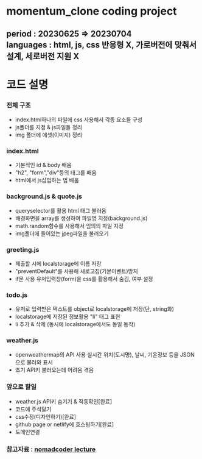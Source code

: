 momentum_clone coding project
========================


period : 20230625 => 20230704<br>
languages : html, js, css
반응형 X, 가로버전에 맞춰서 설계, 세로버전 지원 X
--------------------------------

코드 설명
================

### 전체 구조
* index.html하나의 파일에 css 사용해서 각종 요소들 구성
* js폴더를 지정 & js파일들 정리
* img 폴더에 에셋(이미지) 정리

### index.html
* 기본적인 id & body 배움
* "h2", "form","div"등의 태그를 배움
* html에서 js삽입하는 법 배움

### background.js & quote.js
* queryselector를 활용 html 태그 불러옴
* 배경화면을 array를 생성하여 파일명 지정(background.js)
* math.random함수를 사용해서 임의의 파일 지정
* img폴더에 들어있는 jpeg파일을 불러오기

### greeting.js
* 제출할 시에 localstorage에 이름 저장
* "preventDefault"를 사용해 새로고침(기본이벤트)방지
* if문 사용 유저입력창(form)을 css를 활용해서 숨김, 여부 설정

### todo.js
* 유저로 입력받은 텍스트를 object로 localstorage에 저장(단, string화)
* localstorage에 저장된 정보활용 "li" 태그 표현
* li 추가 & 삭제 (동시에 localstorage에서도 동일 동작)

### weather.js
* openweathermap의 API 사용 실시간 위치(도시명), 날씨, 기온정보 등을 JSON으로 불러와 표시
* 초기 API키 불러오는데 어려움 겪음

### 앞으로 할일
* weather.js API키 숨기기 & 작동확인[완료]
* 코드에 주석달기
* css수정(디자인하기)[완료]
* github page or netlify에 호스팅하기[완료]
* 도메인연결


### 참고자료 : [nomadcoder lecture](https://nomadcoders.co/javascript-for-beginners)
